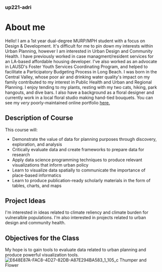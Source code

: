 ### up221-adri
# About me
Hello! I am a 1st year dual-degree MURP/MPH student with a focus on Design & Development. It's difficult for me to pin down my interests within Urban Planning, however I am interested in Urban Design and Community Health. I have previously worked in case managment/resident services for an LA-based affordable housing developer. I've also worked as an advocate in LAUSD's Foster Youth Services Coordinating Program, and helped to facilitate a Participatory Budgeting Process in Long Beach. I was born in the Central Valley, whose poor air and drinking water quality's impact on my family contributed to my interest in Public Health and Urban and Regional Planning. I enjoy tending to my plants, resting with my two cats, hiking, park hangouts, and dive bars. 
I also have a background as a floral designer and currently work in a local floral studio making hand-tied bouquets. You can see my *very* poorly-maintained online portfolio [here.](https://fleurishandgrow.com/) 
## Description of Course
This course will:

- Demonstrate the value of data for planning purposes through discovery, exploration, and analysis
- Critically evaluate data and create frameworks to prepare data for research
- Apply data science programming techniques to produce relevant visualizations that inform urban policy
- Learn to visualize data spatially to communicate the importance of place-based informatics
- Learn to produce publication-ready scholarly materials in the form of tables, charts, and maps
## Project Ideas
I'm interested in ideas related to climate reliency and climate burden for vulneralble populations. I'm also interested in projects related to urban design and community health.  
## Objectives for the Class 
My hope is to gain tools to evaluate data related to urban planning and produce powerful visualization tools. 
![E648E87A-FAC8-4D27-82DB-A87E294BA583_1_105_c](https://user-images.githubusercontent.com/122320123/212030333-70110648-a728-4c7e-af45-505edab74f3f.jpeg)
Thumper and Flower
